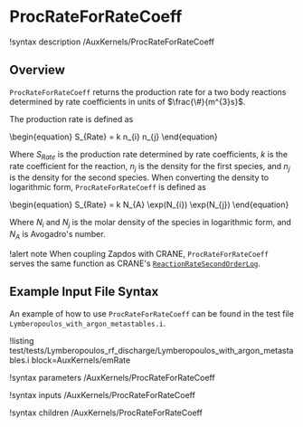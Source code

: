 # ProcRateForRateCoeff

!syntax description /AuxKernels/ProcRateForRateCoeff

## Overview

`ProcRateForRateCoeff` returns the production rate for a two body reactions determined by rate coefficients in units of $\frac{\#}{m^{3}s}$.

The production rate is defined as

\begin{equation}
S_{Rate} = k n_{i} n_{j}
\end{equation}

Where $S_{Rate}$ is the production rate determined by rate coefficients, $k$ is the rate coefficient for the reaction, $n_{j}$ is the density for the first species, and $n_{j}$ is the density for the second species.
When converting the density to logarithmic form,
`ProcRateForRateCoeff` is defined as

\begin{equation}
S_{Rate} = k N_{A}  \exp(N_{i}) \exp(N_{j})
\end{equation}

Where $N_{i}$ and $N_{j}$ is the molar density of the species in logarithmic form, and $N_{A}$ is Avogadro's
number.

!alert note
When coupling Zapdos with CRANE, `ProcRateForRateCoeff` serves the same function as CRANE's [`ReactionRateSecondOrderLog`](/auxkernels/ReactionRateSecondOrderLog.md).

## Example Input File Syntax

An example of how to use `ProcRateForRateCoeff` can be found in the
test file `Lymberopoulos_with_argon_metastables.i`.

!listing test/tests/Lymberopoulos_rf_discharge/Lymberopoulos_with_argon_metastables.i block=AuxKernels/emRate

!syntax parameters /AuxKernels/ProcRateForRateCoeff

!syntax inputs /AuxKernels/ProcRateForRateCoeff

!syntax children /AuxKernels/ProcRateForRateCoeff
